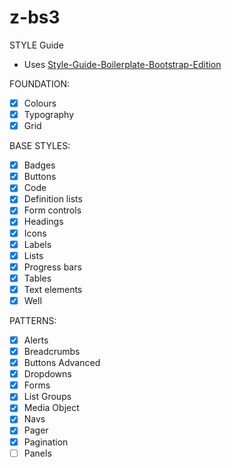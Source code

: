 # z-bs3

STYLE Guide

- Uses [Style-Guide-Boilerplate-Bootstrap-Edition](https://github.com/kemie/Style-Guide-Boilerplate-Bootstrap-Edition)

FOUNDATION:
- [x] Colours
- [x] Typography
- [x] Grid

BASE STYLES:
- [x] Badges
- [x] Buttons
- [x] Code
- [x] Definition lists
- [x] Form controls  
- [x] Headings
- [x] Icons
- [x] Labels
- [x] Lists   
- [x] Progress bars
- [x] Tables
- [x] Text elements
- [x] Well

PATTERNS:
- [x] Alerts
- [x] Breadcrumbs
- [x] Buttons Advanced
- [x] Dropdowns
- [x] Forms
- [x] List Groups
- [x] Media Object
- [x] Navs
- [x] Pager
- [x] Pagination
- [ ] Panels
